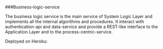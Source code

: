 ###Business-logic-service

The business logic service is the main service of System Logic Layer and implements all the internal algorithms and procedures. It interact with authentication-api and data-service and provide a REST-like interface to the Application Layer and to the process-centric-service.

Deployed on Heroku:
